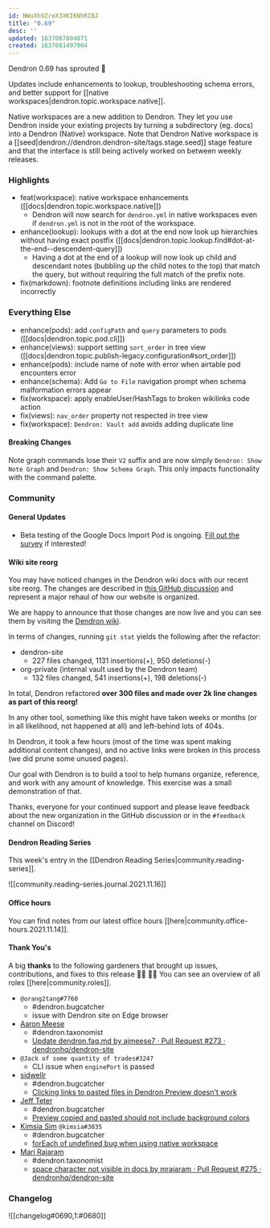 ```yaml
---
id: NWuXh9ZreX3XKI6NhRIBJ
title: "0.69"
desc: ''
updated: 1637087804071
created: 1637081497904
---
```


Dendron 0.69 has sprouted  🌱

Updates include enhancements to lookup, troubleshooting schema errors, and better support for [[native workspaces|dendron.topic.workspace.native]].

Native workspaces are a new addition to Dendron. They let you use Dendron inside your existing projects by turning a subdirectory (eg. docs) into a Dendron (Native) workspace. Note that Dendron Native workspace is a [[seed|dendron://dendron.dendron-site/tags.stage.seed]] stage feature and that the interface is still being actively worked on between weekly releases.

### Highlights
- feat(workspace): native workspace enhancements ([[docs|dendron.topic.workspace.native]])
  - Dendron will now search for `dendron.yml` in native workspaces even if `dendron.yml` is not in the root of the workspace.
- enhance(lookup): lookups with a dot at the end now look up hierarchies without having exact postfix ([[docs|dendron.topic.lookup.find#dot-at-the-end--descendent-query]])
  - Having a dot at the end of a lookup will now look up child and descendant notes (bubbling up the child notes to the top) that match the query, but without requiring the full match of the prefix note.
- fix(markdown): footnote definitions including links are rendered incorrectly

### Everything Else
- enhance(pods): add `configPath` and `query` parameters to pods ([[docs|dendron.topic.pod.cli]])
- enhance(views): support setting `sort_order` in tree view ([[docs|dendron.topic.publish-legacy.configuration#sort_order]])
- enhance(pods): include name of note with error when airtable pod encounters error
- enhance(schema): Add `Go to File` navigation prompt when schema malformation errors appear
- fix(workspace): apply enableUser/HashTags to broken wikilinks code action
- fix(views): `nav_order` property not respected in tree view
- fix(workspace): `Dendron: Vault add` avoids adding duplicate line

#### Breaking Changes
Note graph commands lose their `V2` suffix and are now simply `Dendron: Show Note Graph` and `Dendron: Show Schema Graph`. This only impacts functionality with the command palette.

### Community

#### General Updates

- Beta testing of the Google Docs Import Pod is ongoing. [Fill out the survey](https://airtable.com/shrP1yKjIDPFU4wHN) if interested!

#### Wiki site reorg

You may have noticed changes in the Dendron wiki docs with our recent site reorg. The changes are described in [this GitHub discussion](https://github.com/dendronhq/dendron/discussions/1665) and represent a major rehaul of how our website is organized.

We are happy to announce that those changes are now live and you can see them by visiting the [Dendron wiki](https://wiki.dendron.so/).

In terms of changes, running `git stat` yields the following after the refactor:

- dendron-site
  - 227 files changed, 1131 insertions(+), 950 deletions(-)
- org-private (internal vault used by the Dendron team)
  - 132 files changed, 541 insertions(+), 198 deletions(-)

In total, Dendron refactored **over 300 files and made over 2k line changes as part of this reorg!**

In any other tool, something like this might have taken weeks or months (or in all likelihood, not happened at all) and left-behind lots of 404s.

In Dendron, it took a few hours (most of the time was spent making additional content changes), and no active links were broken in this process (we did prune some unused pages).

Our goal with Dendron is to build a tool to help humans organize, reference, and work with any amount of knowledge. This exercise was a small demonstration of that.

Thanks, everyone for your continued support and please leave feedback about the new organization in the GitHub discussion or in the `#feedback` channel on Discord!

#### Dendron Reading Series

This week's entry in the [[Dendron Reading Series|community.reading-series]].

![[community.reading-series.journal.2021.11.16]]

#### Office hours

You can find notes from our latest office hours [[here|community.office-hours.2021.11.14]].

#### Thank You's

A big **thanks** to the following gardeners that brought up issues, contributions, and fixes to this release :man_farmer: :woman_farmer: 
You can see an overview of all roles [[here|community.roles]].

- `@orang2tang#7760`
  - #dendron.bugcatcher
  - issue with Dendron site on Edge browser
- [Aaron Meese](https://github.com/ajmeese7)
  - #dendron.taxonomist
  - [Update dendron.faq.md by ajmeese7 · Pull Request #273 · dendronhq/dendron-site](https://github.com/dendronhq/dendron-site/pull/273)
- `@Jack of some quantity of trades#3247`
  - CLI issue when `enginePort` is passed
- [sidwellr](https://github.com/sidwellr)
  - #dendron.bugcatcher
  - [Clicking links to pasted files in Dendron Preview doesn't work](https://github.com/dendronhq/dendron/issues/1695)
- [Jeff Teter](https://github.com/JeffTeter)
  - #dendron.bugcatcher
  - [Preview copied and pasted should not include background colors](https://github.com/dendronhq/dendron/issues/1703)
- [Kimsia Sim](https://github.com/simkimsia) `@kimsia#3035`
  - #dendron.bugcatcher
  - [forEach of undefined bug when using native workspace](https://github.com/dendronhq/dendron/issues/1705)
- [Mari Rajaram](https://github.com/mrajaram)
  - #dendron.taxonomist
  - [space character not visible in docs by mrajaram · Pull Request #275 · dendronhq/dendron-site](https://github.com/dendronhq/dendron-site/pull/275)

### Changelog
![[changelog#0690,1:#0680]]
